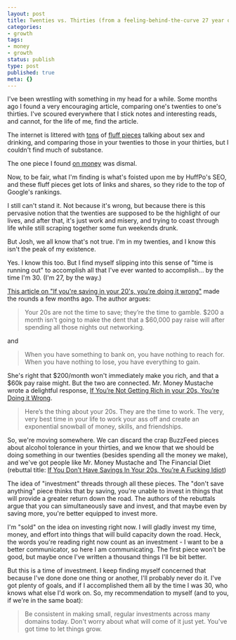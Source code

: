 ```yaml
---
layout: post
title: Twenties vs. Thirties (from a feeling-behind-the-curve 27 year old.)
categories:
- growth
tags:
- money
- growth
status: publish
type: post
published: true
meta: {}
---
```




I've been wrestling with something in my head for a while. Some months ago I found a very encouraging article, comparing one's twenties to one's thirties. I've scoured everywhere that I stick notes and interesting reads, and cannot, for the life of me, find the article.



The internet is littered with 
[tons](https://thebolditalic.com/turning-30-described-in-charts-and-graphs-the-bold-italic-san-francisco-4aa5104b9ab0#.ppn5zux9p) of 
[fluff pieces](http://www.huffingtonpost.com/jacqui-zadik/10-differences-between-our-20s-vs-our-30s_b_6276860.html) talking about sex and drinking, and comparing those in your twenties to those in your thirties, but I couldn't find much of substance.



The one piece I found 
[on money](http://thecooperreview.com/money-20s-vs-30s/) was dismal.



Now, to be fair, what I'm finding is what's foisted upon me by HuffPo's SEO, and these fluff pieces get lots of links and shares, so they ride to the top of Google's rankings.



I still can't stand it. Not because it's wrong, but because there is this pervasive notion that the twenties are supposed to be the highlight of our lives, and after that, it's just work and misery, and trying to coast through life while still scraping together some fun weekends drunk.



But Josh, we 
all know that's not true. I'm in my twenties, and I know this isn't the peak of my existence.



Yes. I know this too. But I find myself slipping into this sense of "time is running out" to accomplish all that I've ever wanted to accomplish... by the time I'm 30. (I'm 27, by the way.)



[This article on "If you're saving in your 20's, you're doing it wrong"](http://elitedaily.com/life/savings-20s-something-wrong/1214445/) made the rounds a few months ago. The author argues:


>Your 20s are not the time to save; they’re the time to gamble. $200 a month isn't going to make the dent that a $60,000 pay raise will after spending all those nights out networking.



and


>When you have something to bank on, you have nothing to reach for. When you have nothing to lose, you have everything to gain.



She's right that $200/month won't 
immediately make you rich, and that a $60k pay raise might. But the two are connected. Mr. Money Mustache wrote a delightful response, 
[If You’re Not Getting Rich in your 20s, You’re Doing it Wrong](http://www.mrmoneymustache.com/2015/09/29/if-youre-not-getting-rich-in-your-20s-youre-doing-it-wrong/).


>Here’s the thing about your 20s. They are the time to work. The very, very best time in your life to work your ass off and create an exponential snowball of money, skills, and friendships.



So, we're moving somewhere. We can discard the crap BuzzFeed pieces about alcohol tolerance in your thirties, and we know that we 
should be doing something in our twenties (besides spending all the money we make), and we've got people like Mr. Money Mustache and The Financial Diet (rebuttal title: 
[If You Don’t Have Savings In Your 20s, You’re A Fucking Idiot](http://thefinancialdiet.com/if-you-dont-have-savings-in-your-20s-youre-a-fucking-idiot/))



The idea of "investment" threads through all these pieces. The "don't save anything" piece thinks that by saving, you're unable to invest in things that will provide a greater return down the road. The authors of the rebuttals argue that you can 
simultaneously save and invest, and that maybe even by saving more, you're better equipped to invest more.



I'm "sold" on the idea on investing right now. I will gladly invest my time, money, and effort into things that will build capacity down the road. Heck, the words you're reading right now count as an investment - I want to be a better communicator, so here I am communicating. The first piece won't be good, but maybe once I've written a thousand things I'll be bit better.



But this is a time of 
investment. I keep finding myself concerned that because I've done done one thing or another, I'll probably never do it. I've got plenty of goals, and if I accomplished them all by the time I was 30, who knows what else I'd work on. So, my recommendation to myself (and to you, if we're in the same boat):


>Be consistent in making small, regular investments across many domains today. Don't worry about what will come of it just yet. You've got time to let things grow.
